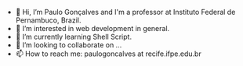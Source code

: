 - 👋 Hi, I’m Paulo Gonçalves and I'm a professor at Instituto Federal de Pernambuco, Brazil.
- 👀 I’m interested in web development in general.
- 🌱 I’m currently learning Shell Script.
- 💞️ I’m looking to collaborate on ...
- 📫 How to reach me: paulogoncalves at recife.ifpe.edu.br

<!---
pmgj/pmgj is a ✨ special ✨ repository because its `README.md` (this file) appears on your GitHub profile.
You can click the Preview link to take a look at your changes.
--->
